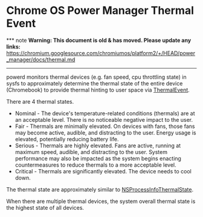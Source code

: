 # Chrome OS Power Manager Thermal Event

*** note
**Warning: This document is old & has moved.  Please update any links:**<br>
https://chromium.googlesource.com/chromiumos/platform2/+/HEAD/power_manager/docs/thermal.md
***

powerd monitors thermal devices (e.g. fan speed, cpu throttling state) in sysfs
to approximately determine the thermal state of the entire device (Chromebook)
to provide thermal hinting to user space via [ThermalEvent].

There are 4 thermal states.
* Nominal - The device's temperature-related conditions (thermals) are at an
acceptable level. There is no noticeable negative impact to the user.
* Fair - Thermals are minimally elevated. On devices with fans, those fans may
become active, audible, and distracting to the user. Energy usage is elevated,
potentially reducing battery life.
* Serious - Thermals are highly elevated. Fans are active, running at maximum
speed, audible, and distracting to the user. System performance may also be
impacted as the system begins enacting countermeasures to reduce thermals to a
more acceptable level.
* Critical - Thermals are significantly elevated. The device needs to cool down.

The thermal state are approximately similar to [NSProcessInfoThermalState].

When there are multiple thermal devices, the system overall thermal state is the
highest state of all devices.

[NSProcessInfoThermalState]: https://developer.apple.com/library/archive/documentation/Performance/Conceptual/power_efficiency_guidelines_osx/RespondToThermalStateChanges.html
[ThermalEvent]: https://chromium.googlesource.com/chromiumos/platform/system_api/+/HEAD/dbus/power_manager/thermal.proto
